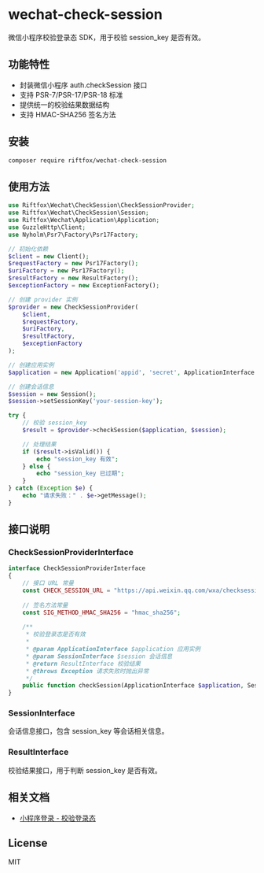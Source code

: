 # wechat-check-session

微信小程序校验登录态 SDK，用于校验 session_key 是否有效。

## 功能特性

- 封装微信小程序 auth.checkSession 接口
- 支持 PSR-7/PSR-17/PSR-18 标准
- 提供统一的校验结果数据结构
- 支持 HMAC-SHA256 签名方法

## 安装

```bash
composer require riftfox/wechat-check-session
```

## 使用方法

```php
use Riftfox\Wechat\CheckSession\CheckSessionProvider;
use Riftfox\Wechat\CheckSession\Session;
use Riftfox\Wechat\Application\Application;
use GuzzleHttp\Client;
use Nyholm\Psr7\Factory\Psr17Factory;

// 初始化依赖
$client = new Client();
$requestFactory = new Psr17Factory();
$uriFactory = new Psr17Factory();
$resultFactory = new ResultFactory();
$exceptionFactory = new ExceptionFactory();

// 创建 provider 实例
$provider = new CheckSessionProvider(
    $client,
    $requestFactory,
    $uriFactory,
    $resultFactory,
    $exceptionFactory
);

// 创建应用实例
$application = new Application('appid', 'secret', ApplicationInterface::TYPE_MINIAPP);

// 创建会话信息
$session = new Session();
$session->setSessionKey('your-session-key');

try {
    // 校验 session_key
    $result = $provider->checkSession($application, $session);

    // 处理结果
    if ($result->isValid()) {
        echo "session_key 有效";
    } else {
        echo "session_key 已过期";
    }
} catch (Exception $e) {
    echo "请求失败：" . $e->getMessage();
}
```

## 接口说明

### CheckSessionProviderInterface

```php
interface CheckSessionProviderInterface 
{
    // 接口 URL 常量
    const CHECK_SESSION_URL = "https://api.weixin.qq.com/wxa/checksession";
    
    // 签名方法常量
    const SIG_METHOD_HMAC_SHA256 = "hmac_sha256";
    
    /**
     * 校验登录态是否有效
     *
     * @param ApplicationInterface $application 应用实例
     * @param SessionInterface $session 会话信息
     * @return ResultInterface 校验结果
     * @throws Exception 请求失败时抛出异常
     */
    public function checkSession(ApplicationInterface $application, SessionInterface $session): ResultInterface;
}
```

### SessionInterface

会话信息接口，包含 session_key 等会话相关信息。

### ResultInterface

校验结果接口，用于判断 session_key 是否有效。

## 相关文档

- [小程序登录 - 校验登录态](https://developers.weixin.qq.com/miniprogram/dev/OpenApiDoc/user-login/checkSessionKey.html)

## License

MIT